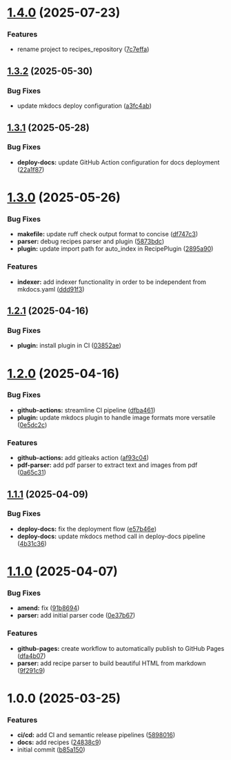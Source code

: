 # [1.4.0](https://github.com/thms317/recipes_repository/compare/v1.3.2...v1.4.0) (2025-07-23)


### Features

* rename project to recipes_repository ([7c7effa](https://github.com/thms317/recipes_repository/commit/7c7effac0c369a8e9444119494bf1e2ab6598765))

## [1.3.2](https://github.com/thms317/recipes/compare/v1.3.1...v1.3.2) (2025-05-30)


### Bug Fixes

* update mkdocs deploy configuration ([a3fc4ab](https://github.com/thms317/recipes/commit/a3fc4ab54eacebd9f31352e4ad495d4a36ab3ff4))

## [1.3.1](https://github.com/thms317/recipes/compare/v1.3.0...v1.3.1) (2025-05-28)


### Bug Fixes

* **deploy-docs:** update GitHub Action configuration for docs deployment ([22a1f87](https://github.com/thms317/recipes/commit/22a1f879f7a5929c6d93c355d71fdeeafc65e760))

# [1.3.0](https://github.com/thms317/recipes/compare/v1.2.1...v1.3.0) (2025-05-26)


### Bug Fixes

* **makefile:** update ruff check output format to concise ([df747c3](https://github.com/thms317/recipes/commit/df747c3f9cff955b29ac346b3615f320832f2e55))
* **parser:** debug recipes parser and plugin ([5873bdc](https://github.com/thms317/recipes/commit/5873bdc78595938591e5a229aae885da73b0c619))
* **plugin:** update import path for auto_index in RecipePlugin ([2895a90](https://github.com/thms317/recipes/commit/2895a904390c74f6704afa11ab76440b130bafe4))


### Features

* **indexer:** add indexer functionality in order to be independent from mkdocs.yaml ([ddd91f3](https://github.com/thms317/recipes/commit/ddd91f35db28a91691a1665b1c60d81be683e763))

## [1.2.1](https://github.com/thms317/recipes/compare/v1.2.0...v1.2.1) (2025-04-16)


### Bug Fixes

* **plugin:** install plugin in CI ([03852ae](https://github.com/thms317/recipes/commit/03852aeeccf0b28ce4d22af4da8891c8fef88a77))

# [1.2.0](https://github.com/thms317/recipes/compare/v1.1.1...v1.2.0) (2025-04-16)


### Bug Fixes

* **github-actions:** streamline CI pipeline ([dfba461](https://github.com/thms317/recipes/commit/dfba4611b94c58198c40d2a1a666f36c6acc21ff))
* **plugin:** update mkdocs plugin to handle image formats more versatile ([0e5dc2c](https://github.com/thms317/recipes/commit/0e5dc2c2dee39108b16b931de45a53e70306e196))


### Features

* **github-actions:** add gitleaks action ([af93c04](https://github.com/thms317/recipes/commit/af93c04871a4d75aec6ff04ddfe1840ef73b3d84))
* **pdf-parser:** add pdf parser to extract text and images from pdf ([0a65c31](https://github.com/thms317/recipes/commit/0a65c31a986d065c8db0244944639f87d82ae48e))

## [1.1.1](https://github.com/thms317/recipes/compare/v1.1.0...v1.1.1) (2025-04-09)


### Bug Fixes

* **deploy-docs:** fix the deployment flow ([e57b46e](https://github.com/thms317/recipes/commit/e57b46e27809ce9af12c84f662df7517d65e3116))
* **deploy-docs:** update mkdocs method call in deploy-docs pipeline ([4b31c36](https://github.com/thms317/recipes/commit/4b31c369538b16e1000a1b1452882b635381eeac))

# [1.1.0](https://github.com/thms317/recipes/compare/v1.0.0...v1.1.0) (2025-04-07)


### Bug Fixes

* **amend:** fix ([91b8694](https://github.com/thms317/recipes/commit/91b8694924d8fdf50c1c188b57d9117f0749ad12))
* **parser:** add initial parser code ([0e37b67](https://github.com/thms317/recipes/commit/0e37b678f8612a8fbd6df54e687739be79bcc541))


### Features

* **github-pages:** create workflow to automatically publish to GitHub Pages ([dfa4b07](https://github.com/thms317/recipes/commit/dfa4b072dfb8c217b895aa25936acea77360aec1))
* **parser:** add recipe parser to build beautiful HTML from markdown ([9f291c9](https://github.com/thms317/recipes/commit/9f291c9c72ed8be0c3dd87e3bde63312ed9a432f))

# 1.0.0 (2025-03-25)


### Features

* **ci/cd:** add CI and semantic release pipelines ([5898016](https://github.com/thms317/recipes/commit/5898016f58d9b6ed4c0a3d4d4f019a695e058060))
* **docs:** add recipes ([24838c9](https://github.com/thms317/recipes/commit/24838c9ab6f4e0d4b7dec80d62145f1c4910c93c))
* initial commit ([b85a150](https://github.com/thms317/recipes/commit/b85a1501a1b7ca663c09e924cb1320e7451ad680))
